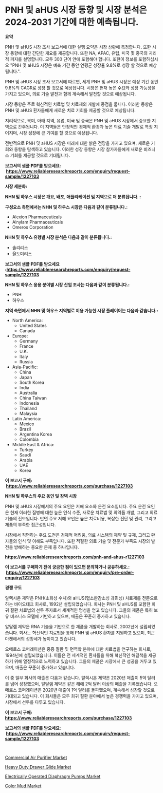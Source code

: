 <p><h1>PNH 및 aHUS 시장 동향 및 시장 분석은 2024-2031 기간에 대한 예측됩니다.</h1></p><p><strong>요약</strong></p>
<p><p>PNH 및 aHUS 시장 조사 보고서에 대한 실행 요약은 시장 상황에 특정합니다. 또한 시장 동향에 대한 간단한 개요를 제공합니다. 또한 NA, APAC, 유럽, 미국 및 중국의 지리적 퍼지를 설명합니다. 모두 300 단어 안에 포함해야 합니다. 또한이 정보를 포함하십시오 "PNH 및 aHUS 시장은 예측 기간 동안 연평균 성장율 9.8%로 성장 할 것으로 예상됩니다.".</p><p>PNH 및 aHUS 시장 조사 보고서에 따르면, 세계 PNH 및 aHUS 시장은 예상 기간 동안 9.8%의 CAGR로 성장 할 것으로 예상됩니다. 시장은 현재 높은 수요와 성장 가능성을 가지고 있으며, 의료 기술 발전과 함께 계속해서 발전할 것으로 예상됩니다.</p><p>시장 동향은 주로 혁신적인 치료법 및 치료제의 개발에 중점을 둡니다. 이러한 동향은 PNH 및 aHUS 환자들에게 새로운 치료 기회를 제공할 것으로 예상됩니다.</p><p>지리적으로, 북미, 아태 지역, 유럽, 미국 및 중국은 PNH 및 aHUS 시장에서 중요한 지역으로 간주됩니다. 이 지역들은 안정적인 경제적 환경과 높은 의료 기술 개발로 특징 지어지며, 시장 성장에 큰 기여를 할 것으로 예상됩니다.</p><p>전반적으로 PNH 및 aHUS 시장은 미래에 대한 밝은 전망을 가지고 있으며, 새로운 기회와 동향을 탐색하고 있습니다. 이러한 성장 동향은 시장 참가자들에게 새로운 비즈니스 기회를 제공할 것으로 기대됩니다.</p></p>
<p><strong>보고서의 샘플 PDF를 받으세요: &nbsp;<a href="https://www.reliableresearchreports.com/enquiry/request-sample/1227103">https://www.reliableresearchreports.com/enquiry/request-sample/1227103</a></strong></p>
<p><strong>시장 세분화:</strong></p>
<p><strong> NHN 및 하우스 시장은 개요, 배포, 애플리케이션 및 지역으로 더 분류됩니다. :</strong></p>
<p><strong>구성요소 측면에서는 NHN 및 하우스 시장은 다음과 같이 분류됩니다.:</strong></p>
<p><ul><li>Alexion Pharmaceuticals</li><li>Alnylam Pharmaceuticals</li><li>Omeros Corporation</li></ul></p>
<p><strong> NHN 및 하우스 유형별 시장 분석은 다음과 같이 분류됩니다.:</strong></p>
<p><ul><li>솔리리스</li><li>울토미리스</li></ul></p>
<p><strong>보고서의 샘플 PDF를 받으세요 :<a href="https://www.reliableresearchreports.com/enquiry/request-sample/1227103">https://www.reliableresearchreports.com/enquiry/request-sample/1227103</a></strong></p>
<p><strong> NHN 및 하우스 응용 분야별 시장 산업 조사는 다음과 같이 분류됩니다.:</strong></p>
<p><ul><li>PNH</li><li>하우스</li></ul></p>
<p><strong>지역 측면에서 NHN 및 하우스 지역별로 이용 가능한 시장 플레이어는 다음과 같습니다.:</strong></p>
<p><ul>
    <li>
        North America:
        <ul>
            <li>United States</li>
            <li>Canada</li>
        </ul>
    </li>
    <li>
        Europe:
        <ul>
            <li>Germany</li>
            <li>France</li>
            <li>U.K.</li>
            <li>Italy</li>
            <li>Russia</li>
        </ul>
    </li>
    <li>
        Asia-Pacific:
        <ul>
            <li>China</li>
            <li>Japan</li>
            <li>South Korea</li>
            <li>India</li>
            <li>Australia</li>
            <li>China Taiwan</li>
            <li>Indonesia</li>
            <li>Thailand</li>
            <li>Malaysia</li>
        </ul>
    </li>
    <li>
        Latin America:
        <ul>
            <li>Mexico</li>
            <li>Brazil</li>
            <li>Argentina Korea</li>
            <li>Colombia</li>
        </ul>
    </li>
    <li>
        Middle East & Africa:
        <ul>
            <li>Turkey</li>
            <li>Saudi</li>
            <li>Arabia</li>
            <li>UAE</li>
            <li>Korea</li>
        </ul>
    </li>
    </ul></p>
<p><strong>이 보고서 구매: &nbsp;<a href="https://www.reliableresearchreports.com/purchase/1227103">https://www.reliableresearchreports.com/purchase/1227103</a></strong></p>
<p><strong>NHN 및 하우스의 주요 동인 및 장벽 시장</strong></p>
<p><p>PNH 및 aHUS 시장에서의 주요 요인은 저해 요소와 운전 요소입니다. 주요 운전 요인은 현재 이러한 질병에 대한 높은 인식 수준, 새로운 치료법 및 의약품 개발, 그리고 의료 기술의 진보입니다. 반면 주요 저해 요인은 높은 치료비용, 복잡한 진단 및 관리, 그리고 제품의 부족한 접근성입니다.</p><p>시장에서 직면하는 주요 도전은 경제적 어려움, 의료 시스템의 제약 및 규제, 그리고 환자들의 인식 및 이해도 부족입니다. 또한 적절한 의료 기술 및 전문가 부족도 시장의 발전을 방해하는 중요한 문제 중 하나입니다.</p></p>
<p><strong><a href="https://www.reliableresearchreports.com/pnh-and-ahus-r1227103">https://www.reliableresearchreports.com/pnh-and-ahus-r1227103</a></strong></p>
<p><strong>이 보고서를 구매하기 전에 궁금한 점이 있으면 문의하거나 공유하세요.: &nbsp;<a href="https://www.reliableresearchreports.com/enquiry/pre-order-enquiry/1227103">https://www.reliableresearchreports.com/enquiry/pre-order-enquiry/1227103</a></strong></p>
<p><strong>경쟁 구도</strong></p>
<p><p>알렉시온 제약은 PNH(소화성 수치)와 aHUS(혈소판감소성 과민성) 치료제를 전문으로 하는 바이오테크 회사로, 1992년 설립되었습니다. 회사는 PNH 및 aHUS를 포함한 희귀 질환 치료법의 선두 주자로서 세계적인 명성을 얻고 있습니다. 그들의 제품은 특허 보유 비즈니스 모델에 기반하고 있으며, 매출은 꾸준히 증가하고 있습니다.</p><p>알달램 제약은 RNA 기술을 기반으로 한 제품을 개발하는 회사로, 2002년에 설립되었습니다. 회사는 혁신적인 치료법을 통해 PNH 및 aHUS 환자를 지원하고 있으며, 최근 마켓에서의 성장세가 높아지고 있습니다.</p><p>오메로스 코퍼레이션은 중증 질환 및 면역학 분야에 대한 치료법을 연구하는 회사로, 1994년에 설립되었습니다. 이들은 전 세계적인 환자들을 위해 혁신적인 해결책을 제공하기 위해 열정적으로 노력하고 있습니다. 그들의 제품은 시장에서 큰 성공을 거두고 있으며, 매출은 꾸준히 증가하고 있습니다.</p><p>이 중 일부 회사의 매출은 다음과 같습니다. 알렉시온 제약은 2020년 매출이 5억 달러를 넘어 성장했으며, 알달램 제약은 같은 해에 2억 달러 이상의 매출을 기록했습니다. 오메로스 코퍼레이션은 2020년 매출이 1억 달러를 돌파했으며, 계속해서 성장할 것으로 기대되고 있습니다. 이 회사들은 모두 희귀 질환 분야에서 높은 경쟁력을 가지고 있으며, 시장에서 선두를 다투고 있습니다.</p></p>
<p><strong>이 보고서 구매: &nbsp; <a href="https://www.reliableresearchreports.com/purchase/1227103">https://www.reliableresearchreports.com/purchase/1227103</a></strong></p>
<p><strong>보고서의 샘플 PDF를 받으세요: &nbsp;<a href="https://www.reliableresearchreports.com/enquiry/request-sample/1227103">https://www.reliableresearchreports.com/enquiry/request-sample/1227103</a></strong><strong></strong></p>
<p>&nbsp;</p>
<p><p><a href="https://www.linkedin.com/pulse/commercial-air-purifier-market-size-outlook-forecast-jgbre?trackingId=iDLRYKNDN8dZbX%2B%2BKG%2Fk5g%3D%3D">Commercial Air Purifier Market</a></p><p><a href="https://github.com/suaretopek9/Market-Research-Report-List-2/blob/main/heavy-duty-drawer-glide-market.md">Heavy Duty Drawer Glide Market</a></p><p><a href="https://github.com/mharielmesa/Market-Research-Report-List-2/blob/main/electrically-operated-diaphragm-pumps-market.md">Electrically Operated Diaphragm Pumps Market</a></p><p><a href="https://www.linkedin.com/pulse/color-mud-market-insights-cagr-trends-growth-strategies-ersatzist-bmtmc?trackingId=v5gfLn4XVS7hmQsOKXjcVg%3D%3D">Color Mud Market</a></p></p>